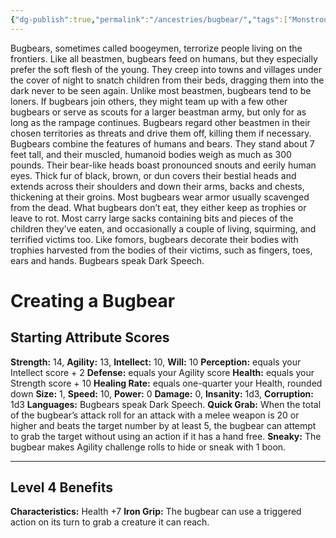 ```yaml
---
{"dg-publish":true,"permalink":"/ancestries/bugbear/","tags":["Monstrous"]}
---
```


Bugbears, sometimes called boogeymen, terrorize people living on the frontiers. Like all beastmen, bugbears feed on humans, but they especially prefer the soft flesh of the young. They creep into towns and villages under the cover of night to snatch children from their beds, dragging them into the dark never to be seen again.
Unlike most beastmen, bugbears tend to be loners.
If bugbears join others, they might team up with a few other bugbears or serve as scouts for a larger beastman army, but only for as long as the rampage continues. Bugbears regard other beastmen in their chosen territories as threats and drive them off, killing them if necessary.
Bugbears combine the features of humans and bears. They stand about 7 feet tall, and their muscled, humanoid bodies weigh as much as 300 pounds.
Their bear-like heads boast pronounced snouts and eerily human eyes. Thick fur of black, brown, or dun covers their bestial heads and extends across their shoulders and down their arms, backs and chests, thickening at their groins. Most bugbears wear armor usually scavenged from the dead.
What bugbears don’t eat, they either keep as trophies or leave to rot. Most carry large sacks containing bits and pieces of the children they’ve eaten, and occasionally a couple of living, squirming, and terrified victims too. Like fomors, bugbears decorate their bodies with trophies harvested from the bodies of their victims, such as fingers, toes, ears and hands.
Bugbears speak Dark Speech.
# Creating a Bugbear
## Starting Attribute Scores
**Strength:** 14, **Agility:** 13, **Intellect:** 10, **Will:** 10
**Perception:** equals your Intellect score + 2
**Defense:** equals your Agility score
**Health:** equals your Strength score + 10
**Healing Rate:** equals one-quarter your Health, rounded down
**Size:** 1, **Speed:** 10, **Power:** 0
**Damage:** 0, **Insanity:** 1d3, **Corruption:** 1d3
**Languages:** Bugbears speak Dark Speech.
**Quick Grab:** When the total of the bugbear’s attack roll for an attack with a melee weapon is 20 or higher and beats the target number by at least 5, the bugbear can attempt to grab the target without using an action if it has a hand free.
**Sneaky:** The bugbear makes Agility challenge rolls to hide or sneak with 1 boon.
- - - 
## Level 4 Benefits
**Characteristics:** Health +7
**Iron Grip:** The bugbear can use a triggered action on its turn to grab a creature it can reach.